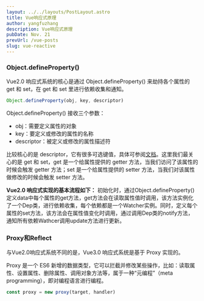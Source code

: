```yaml
---
layout: ../../layouts/PostLayout.astro
title: Vue响应式原理
author: yangfuzhang
description: Vue响应式原理
pubDate: Nov. 21
prevUrl: /vue-posts
slug: vue-reactive
---
```


### Object.defineProperty()

Vue2.0 响应式系统的核心是通过 Object.defineProperty() 来劫持各个属性的 get 和 set，在 get 和 set 里进行依赖收集和通知。

```javascript
Object.defineProperty(obj, key, descriptor)
```

Object.defineProperty() 接收三个参数：

- obj：需要定义属性的对象
- key：要定义或修改的属性的名称
- descriptor：被定义或修改的属性描述符

比较核心的是 descriptor，它有很多可选键值，具体可参阅<a target="_blank" href='https://developer.mozilla.org/zh-CN/docs/Web/JavaScript/Reference/Global_Objects/Object/defineProperty'>文档</a>。这里我们最关心的是 get 和 set，get 是一个给属性提供的 getter 方法，当我们访问了该属性的时候会触发 getter 方法；set 是一个给属性提供的 setter 方法，当我们对该属性做修改的时候会触发 setter 方法。

**Vue2.0 响应式实现的基本流程如下：** 初始化时，通过Object.defineProperty()定义data中每个属性的get方法，get方法会在读取属性值时调用，该方法实例化了一个Dep类，进行依赖收集，每个依赖都是一个Watcher实例。同时，定义每个属性的set方法，该方法会在属性值变化时调用，通过调用Dep类的notify方法，通知所有依赖Wathcer调用update方法进行更新。

### Proxy和Reflect

与Vue2.0响应式系统不同的是，Vue3.0 响应式系统是基于 Proxy 实现的。

Proxy 是一个 ES6 新增的数据类型，它可以拦截并修改某些操作，比如：读取属性、设置属性、删除属性、调用对象方法等，属于一种“元编程”（meta programming），即对编程语言进行编程。

```javascript
const proxy = new proxy(target, handler)
```
 



